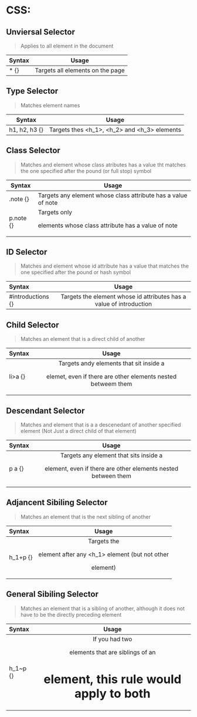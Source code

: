 # CSS:

## Unviersal Selector	
> Applies to all element in the document	

 | Syntax           | Usage                              | 
 | ---------------- | ---------------------------------- |
 | * {}             | Targets all elements on the page   |

## Type Selector
> Matches element names											


 | Syntax           | Usage                              | 
 | ---------------- | ---------------------------------- |
| h1, h2, h3 {} | Targets thes <h_1>, <h_2> and <h_3> elements |

## Class Selector			
> Matches and element whose class atributes has a value tht matches the one specified after the pound (or full stop) symbol 
 
 | Syntax           | Usage                              | 
 | ---------------- | ---------------------------------- |
 | .note {} |  Targets any element whose class attribute has a value of note |
 | p.note {} | Targets only <p> elements whose class attribute has a value of note |

## ID Selector
> Matches and element whose id attribute has a value that matches the one specified after the pound or hash symbol

| Syntax | Usage |
| :--- | :---: |
| #introductions {} | Targets the element whose id attributes has a value of introduction |

## Child Selector
> Matches an element that is a direct child of another

| Syntax | Usage |
| :--- | :---: |
| li>a {}		| Targets andy <a> elements that sit inside a <p> elemet, even if there are other elements nested betweem them |


## Descendant Selector
> Matches and element that is a a descenedant of another specified element (Not Just a direct child of that element)


| Syntax | Usage |
| :--- | :---: |
| p a {} | Targets any <a> element that sits inside a <p> element, even if there are other elements nested between them
 
 
## Adjancent Sibiling Selector
> Matches an element that is the next sibling of another

| Syntax | Usage |
| :--- | :---: |
| h_1+p {} | Targets the <p> element after any <h_1> element (but not other <p> element)
 
 
 ## General Sibiling Selector
 > Matches an element that is a sibling of another, although it does not have to be the directly preceding element 
 
| Syntax | Usage |
| :--- | :---: |
 | h_1~p {} | If you had two <p> elements that are siblings of an <h1> element, this rule would apply to both |
 
 
 
 
 
 
 
 
 
 
 
 
 
 
 
 
 
 
 
 
 
 
 
 
 
 
